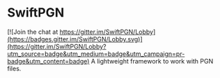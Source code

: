 # SwiftPGN

[![Join the chat at https://gitter.im/SwiftPGN/Lobby](https://badges.gitter.im/SwiftPGN/Lobby.svg)](https://gitter.im/SwiftPGN/Lobby?utm_source=badge&utm_medium=badge&utm_campaign=pr-badge&utm_content=badge)
A lightweight framework to work with PGN files.
